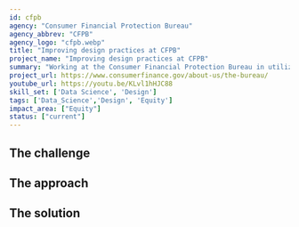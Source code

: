 ```yaml
---
id: cfpb
agency: "Consumer Financial Protection Bureau"
agency_abbrev: "CFPB"
agency_logo: "cfpb.webp"
title: "Improving design practices at CFPB"
project_name: "Improving design practices at CFPB"
summary: "Working at the Consumer Financial Protection Bureau in utilizing data, technology, and design to safeguard everyday financial stability and build a more inclusive economy."
project_url: https://www.consumerfinance.gov/about-us/the-bureau/
youtube_url: https://youtu.be/KLvl1hHJC88
skill_set: ['Data Science', 'Design']
tags: ['Data_Science','Design', 'Equity']
impact_area: ["Equity"]
status: ["current"]
---
```


## The challenge

## The approach

## The solution 